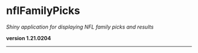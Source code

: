 # nflFamilyPicks

*Shiny application for displaying NFL family picks and results*

**version 1.21.0204**

----------
